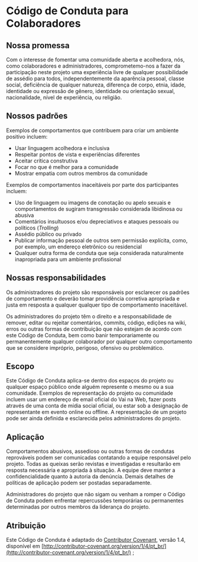 # Código de Conduta para Colaboradores

## Nossa promessa

Com o interesse de fomentar uma comunidade aberta e acolhedora, nós, como colaboradores e administradores, comprometemo-nos a fazer da participação neste projeto uma experiência livre de qualquer possibilidade de assédio para todos, independentemente da aparência pessoal, classe social, deficiência de qualquer natureza, diferença de corpo, etnia, idade, identidade ou expressão de gênero, identidade ou orientação sexual, nacionalidade, nível de experiência, ou religião.

## Nossos padrões

Exemplos de comportamentos que contribuem para criar um ambiente positivo incluem:

* Usar linguagem acolhedora e inclusiva
* Respeitar pontos de vista e experiências diferentes
* Aceitar crítica construtiva
* Focar no que é melhor para a comunidade
* Mostrar empatia com outros membros da comunidade

Exemplos de comportamentos inaceitáveis por parte dos participantes incluem:

* Uso de linguagem ou imagens de conotação ou apelo sexuais e comportamentos de sugiram transgressão considerada libidinosa ou abusiva
* Comentários insultuosos e/ou depreciativos e ataques pessoais ou políticos (*Trolling*)
* Assédio público ou privado
* Publicar informação pessoal de outros sem permissão explícita, como, por exemplo, um endereço eletrônico ou residencial
* Qualquer outra forma de conduta que seja considerada naturalmente inapropriada para um ambiente profissional

## Nossas responsabilidades

Os administradores do projeto são responsáveis por esclarecer os padrões de comportamento e deverão tomar providência corretiva apropriada e justa em resposta a qualquer qualquer tipo de comportamento inaceitável.

Os administradores do projeto têm o direito e a responsabilidade de remover, editar ou rejeitar comentários, commits, código, edições na wiki, erros ou outras formas de contribuição que não estejam de acordo com este Código de Conduta, bem como banir temporariamente ou permanentemente qualquer colaborador por qualquer outro comportamento que se considere impróprio, perigoso, ofensivo ou problemático.

## Escopo

Este Código de Conduta aplica-se dentro dos espaços do projeto ou qualquer espaço público onde alguém represente o mesmo ou a sua comunidade. Exemplos de representação do projeto ou comunidade incluem usar um endereço de email oficial do  Vai na Web, fazer posts através de uma conta de mídia social oficial, ou estar sob a designação de representante em evento online ou offline. A representação de um projeto pode ser ainda definida e esclarecida pelos administradores do projeto.

## Aplicação

Comportamentos abusivos, assedioso ou outras formas de condutas reprováveis podem ser comunicadas contatando a equipe responsável pelo projeto. Todas as queixas serão revistas e investigadas e resultarão em resposta necessária e apropriada à situação. A equipe deve manter a confidencialidade quanto à autoria da denúncia. Demais detalhes de políticas de aplicação podem ser postadas separadamente.

Administradores do projeto que não sigam ou venham a romper o Código de Conduta podem enfrentar repercussões temporárias ou permanentes determinadas por outros membros da liderança do projeto.

## Atribuição

Este Código de Conduta é adaptado do [Contributor Covenant](http://contributor-covenant.org),
versão 1.4, disponível em [http://contributor-covenant.org/version/1/4/pt_br/](http://contributor-covenant.org/version/1/4/pt_br/)
;
